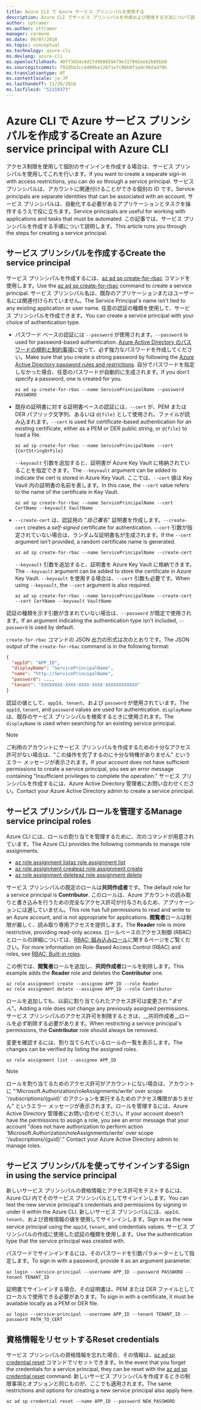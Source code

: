 ```yaml
---
title: Azure CLI で Azure サービス プリンシパルを使用する
description: Azure CLI でサービス プリンシパルを作成および使用する方法について説明します。
author: sptramer
ms.author: sttramer
manager: carmonm
ms.date: 09/07/2018
ms.topic: conceptual
ms.technology: azure-cli
ms.devlang: azure-cli
ms.openlocfilehash: 40ff3b54cdd1f4908b59479e317092ee62b05bb0
ms.sourcegitcommit: f92d5b3ccd409be126f1e7c06b9f1adc98dad78b
ms.translationtype: HT
ms.contentlocale: ja-JP
ms.lasthandoff: 11/20/2018
ms.locfileid: "52159373"
---
```

# <a name="create-an-azure-service-principal-with-azure-cli"></a><span data-ttu-id="aaad6-103">Azure CLI で Azure サービス プリンシパルを作成する</span><span class="sxs-lookup"><span data-stu-id="aaad6-103">Create an Azure service principal with Azure CLI</span></span>

<span data-ttu-id="aaad6-104">アクセス制限を使用して個別のサインインを作成する場合は、サービス プリンシパルを使用してこれを行います。</span><span class="sxs-lookup"><span data-stu-id="aaad6-104">If you want to create a separate sign-in with access restrictions, you can do so through a service principal.</span></span> <span data-ttu-id="aaad6-105">サービス プリンシパルは、アカウントに関連付けることができる個別の ID です。</span><span class="sxs-lookup"><span data-stu-id="aaad6-105">Service principals are separate identities that can be associated with an account.</span></span> <span data-ttu-id="aaad6-106">サービス プリンシパルは、自動化する必要があるアプリケーションとタスクを操作するうえで役に立ちます。</span><span class="sxs-lookup"><span data-stu-id="aaad6-106">Service principals are useful for working with applications and tasks that must be automated.</span></span> <span data-ttu-id="aaad6-107">この記事では、サービス プリンシパルを作成する手順について説明します。</span><span class="sxs-lookup"><span data-stu-id="aaad6-107">This article runs you through the steps for creating a service principal.</span></span>

## <a name="create-the-service-principal"></a><span data-ttu-id="aaad6-108">サービス プリンシパルを作成する</span><span class="sxs-lookup"><span data-stu-id="aaad6-108">Create the service principal</span></span>

<span data-ttu-id="aaad6-109">サービス プリンシパルを作成するには、[az ad sp create-for-rbac](/cli/azure/ad/sp#az-ad-sp-create-for-rbac) コマンドを使用します。</span><span class="sxs-lookup"><span data-stu-id="aaad6-109">Use the [az ad sp create-for-rbac](/cli/azure/ad/sp#az-ad-sp-create-for-rbac) command to create a service principal.</span></span> <span data-ttu-id="aaad6-110">サービス プリンシパル名は、既存のアプリケーションまたはユーザー名には関連付けられていません。</span><span class="sxs-lookup"><span data-stu-id="aaad6-110">The Service Principal's name isn't tied to any existing application or user name.</span></span> <span data-ttu-id="aaad6-111">任意の認証の種類を使用して、サービス プリンシパルを作成できます。</span><span class="sxs-lookup"><span data-stu-id="aaad6-111">You can create a service principal with your choice of authentication type.</span></span>

* <span data-ttu-id="aaad6-112">パスワード ベースの認証には `--password` が使用されます。</span><span class="sxs-lookup"><span data-stu-id="aaad6-112">`--password` is used for password-based authentication.</span></span> <span data-ttu-id="aaad6-113">[Azure Active Directory のパスワードの規則と制約事項](/azure/active-directory/active-directory-passwords-policy)に従って、必ず強力なパスワードを作成してください。</span><span class="sxs-lookup"><span data-stu-id="aaad6-113">Make sure that you create a strong password by following the [Azure Active Directory password rules and restrictions](/azure/active-directory/active-directory-passwords-policy).</span></span> <span data-ttu-id="aaad6-114">自分でパスワードを指定しなかった場合、任意のパスワードが自動的に生成されます。</span><span class="sxs-lookup"><span data-stu-id="aaad6-114">If you don't specify a password, one is created for you.</span></span>

  ```azurecli-interactive
  az ad sp create-for-rbac --name ServicePrincipalName --password PASSWORD
  ```

* <span data-ttu-id="aaad6-115">既存の証明書に対する証明書ベースの認証には、`--cert` が、PEM または DER パブリック文字列、あるいは `@{file}` として使用され、ファイルが読み込まれます。</span><span class="sxs-lookup"><span data-stu-id="aaad6-115">`--cert` is used for certificate-based authentication for an existing certificate, either as a PEM or DER public string, or `@{file}` to load a file.</span></span>

  ```azurecli-interactive
  az ad sp create-for-rbac --name ServicePrincipalName --cert {CertStringOrFile}
  ```

  <span data-ttu-id="aaad6-116">`--keyvault` 引数を追加すると、証明書が Azure Key Vault に格納されていることを指定できます。</span><span class="sxs-lookup"><span data-stu-id="aaad6-116">The `--keyvault` argument can be added to indicate the cert is stored in Azure Key Vault.</span></span> <span data-ttu-id="aaad6-117">ここでは、`--cert` 値は Key Vault 内の証明書の名前を表します。</span><span class="sxs-lookup"><span data-stu-id="aaad6-117">In this case, the `--cert` value refers to the name of the certificate in Key Vault.</span></span>

  ```azurecli-interactive
  az ad sp create-for-rbac --name ServicePrincipalName --cert CertName --keyvault VaultName
  ```

* <span data-ttu-id="aaad6-118">`--create-cert` は、認証用の "_自己署名_" 証明書を作成します。</span><span class="sxs-lookup"><span data-stu-id="aaad6-118">`--create-cert` creates a _self-signed_ certificate for authentication.</span></span> <span data-ttu-id="aaad6-119">`--cert` 引数が指定されていない場合は、ランダムな証明書名が生成されます。</span><span class="sxs-lookup"><span data-stu-id="aaad6-119">If the `--cert` argument isn't provided, a random certificate name is generated.</span></span>

  ```azurecli-interactive
  az ad sp create-for-rbac --name ServicePrincipalName --create-cert
  ```

  <span data-ttu-id="aaad6-120">`--keyvault` 引数を追加すると、証明書を Azure Key Vault に格納できます。</span><span class="sxs-lookup"><span data-stu-id="aaad6-120">The `--keyvault` argument can be added to store the certificate in Azure Key Vault.</span></span> <span data-ttu-id="aaad6-121">`--keyvault` を使用する場合は、`--cert` 引数も必要です。</span><span class="sxs-lookup"><span data-stu-id="aaad6-121">When using `--keyvault`, the `--cert` argument is also required.</span></span>

  ```azurecli-interactive
  az ad sp create-for-rbac --name ServicePrincipalName --create-cert --cert CertName --keyvault VaultName
  ```

<span data-ttu-id="aaad6-122">認証の種類を示す引数が含まれていない場合は、`--password` が既定で使用されます。</span><span class="sxs-lookup"><span data-stu-id="aaad6-122">If an argument indicating the authentication type isn't included, `--password` is used by default.</span></span>

<span data-ttu-id="aaad6-123">`create-for-rbac` コマンドの JSON 出力の形式は次のとおりです。</span><span class="sxs-lookup"><span data-stu-id="aaad6-123">The JSON output of the `create-for-rbac` command is in the following format:</span></span>

```json
{
  "appId": "APP_ID",
  "displayName": "ServicePrincipalName",
  "name": "http://ServicePrincipalName",
  "password": ...,
  "tenant": "XXXXXXXX-XXXX-XXXX-XXXX-XXXXXXXXXXXX"
}
```

<span data-ttu-id="aaad6-124">認証の値として、`appId`、`tenant`、および `password` が使用されています。</span><span class="sxs-lookup"><span data-stu-id="aaad6-124">The `appId`, `tenant`, and `password` values are used for authentication.</span></span> <span data-ttu-id="aaad6-125">`displayName` は、既存のサービス プリンシパルを検索するときに使用されます。</span><span class="sxs-lookup"><span data-stu-id="aaad6-125">The `displayName` is used when searching for an existing service principal.</span></span>

> [!NOTE]
> <span data-ttu-id="aaad6-126">ご利用のアカウントにサービス プリンシパルを作成するための十分なアクセス許可がない場合は、"この操作を完了するのに十分な特権がありません" というエラー メッセージが表示されます。</span><span class="sxs-lookup"><span data-stu-id="aaad6-126">If your account does not have sufficient permissions to create a service principal, you see an error message containing "Insufficient privileges to complete the operation."</span></span> <span data-ttu-id="aaad6-127">サービス プリンシパルを作成するには、Azure Active Directory 管理者にお問い合わせください。</span><span class="sxs-lookup"><span data-stu-id="aaad6-127">Contact your Azure Active Directory admin to create a service principal.</span></span>

## <a name="manage-service-principal-roles"></a><span data-ttu-id="aaad6-128">サービス プリンシパル ロールを管理する</span><span class="sxs-lookup"><span data-stu-id="aaad6-128">Manage service principal roles</span></span>

<span data-ttu-id="aaad6-129">Azure CLI には、ロールの割り当てを管理するために、次のコマンドが用意されています。</span><span class="sxs-lookup"><span data-stu-id="aaad6-129">The Azure CLI provides the following commands to manage role assignments.</span></span>

* [<span data-ttu-id="aaad6-130">az role assignment list</span><span class="sxs-lookup"><span data-stu-id="aaad6-130">az role assignment list</span></span>](/cli/azure/role/assignment#az-role-assignment-list)
* [<span data-ttu-id="aaad6-131">az role assignment create</span><span class="sxs-lookup"><span data-stu-id="aaad6-131">az role assignment create</span></span>](/cli/azure/role/assignment#az-role-assignment-create)
* [<span data-ttu-id="aaad6-132">az role assignment delete</span><span class="sxs-lookup"><span data-stu-id="aaad6-132">az role assignment delete</span></span>](/cli/azure/role/assignment#az-role-assignment-delete)

<span data-ttu-id="aaad6-133">サービス プリンシパルの既定のロールは**共同作成者**です。</span><span class="sxs-lookup"><span data-stu-id="aaad6-133">The default role for a service principal is **Contributor**.</span></span> <span data-ttu-id="aaad6-134">このロールは、Azure アカウントの読み取りと書き込みを行うための完全なアクセス許可が付与されるため、アプリケーションには適していません。</span><span class="sxs-lookup"><span data-stu-id="aaad6-134">This role has full permissions to read and write to an Azure account, and is not appropriate for applications.</span></span> <span data-ttu-id="aaad6-135">**閲覧者**ロールは制限が厳しく、読み取り専用アクセスを提供します。</span><span class="sxs-lookup"><span data-stu-id="aaad6-135">The **Reader** role is more restrictive, providing read-only access.</span></span>  <span data-ttu-id="aaad6-136">ロールベースのアクセス制御 (RBAC) とロールの詳細については、[RBAC: 組み込みロール](/azure/active-directory/role-based-access-built-in-roles)に関するページをご覧ください。</span><span class="sxs-lookup"><span data-stu-id="aaad6-136">For more information on Role-Based Access Control (RBAC) and roles, see [RBAC: Built-in roles](/azure/active-directory/role-based-access-built-in-roles).</span></span>

<span data-ttu-id="aaad6-137">この例では、**閲覧者**ロールを追加し、**共同作成者**ロールを削除します。</span><span class="sxs-lookup"><span data-stu-id="aaad6-137">This example adds the **Reader** role and deletes the **Contributor** one.</span></span>

```azurecli-interactive
az role assignment create --assignee APP_ID --role Reader
az role assignment delete --assignee APP_ID --role Contributor
```

<span data-ttu-id="aaad6-138">ロールを追加しても、以前に割り当てられたアクセス許可は変更され "_ません_"。</span><span class="sxs-lookup"><span data-stu-id="aaad6-138">Adding a role does _not_ change any previously assigned permissions.</span></span> <span data-ttu-id="aaad6-139">サービス プリンシパルのアクセス許可を制限するときは、__共同作成者__ロールを必ず削除する必要があります。</span><span class="sxs-lookup"><span data-stu-id="aaad6-139">When restricting a service principal's permissions, the __Contributor__ role should always be removed.</span></span>

<span data-ttu-id="aaad6-140">変更を確認するには、割り当てられているロールの一覧を表示します。</span><span class="sxs-lookup"><span data-stu-id="aaad6-140">The changes can be verified by listing the assigned roles.</span></span>

```azurecli-interactive
az role assignment list --assignee APP_ID
```

> [!NOTE]
> <span data-ttu-id="aaad6-141">ロールを割り当てるためのアクセス許可がアカウントにない場合は、アカウントに "'Microsoft.Authorization/roleAssignments/write' over scope '/subscriptions/{guid}' のアクションを実行するためのアクセス権限がありません" というエラー メッセージが表示されます。ロールを管理するには、Azure Active Directory 管理者にお問い合わせください。</span><span class="sxs-lookup"><span data-stu-id="aaad6-141">If your account doesn't have the permissions to assign a role, you see an error message that your account "does not have authorization to perform action 'Microsoft.Authorization/roleAssignments/write' over scope '/subscriptions/{guid}'." Contact your Azure Active Directory admin to manage roles.</span></span>

## <a name="sign-in-using-the-service-principal"></a><span data-ttu-id="aaad6-142">サービス プリンシパルを使ってサインインする</span><span class="sxs-lookup"><span data-stu-id="aaad6-142">Sign in using the service principal</span></span>

<span data-ttu-id="aaad6-143">新しいサービス プリンシパルの資格情報とアクセス許可をテストするには、Azure CLI 内でそのサービス プリンシパルとしてサインインします。</span><span class="sxs-lookup"><span data-stu-id="aaad6-143">You can test the new service principal's credentials and permissions by signing in under it within the Azure CLI.</span></span> <span data-ttu-id="aaad6-144">新しいサービス プリンシパルには、`appId`、`tenant`、および資格情報の値を使用してサインインします。</span><span class="sxs-lookup"><span data-stu-id="aaad6-144">Sign in as the new service principal using the `appId`, `tenant`, and credentials values.</span></span> <span data-ttu-id="aaad6-145">サービス プリンシパルの作成に使用した認証の種類を使用します。</span><span class="sxs-lookup"><span data-stu-id="aaad6-145">Use the authentication type that the service principal was created with.</span></span>

<span data-ttu-id="aaad6-146">パスワードでサインインするには、そのパスワードを引数パラメーターとして指定します。</span><span class="sxs-lookup"><span data-stu-id="aaad6-146">To sign in with a password, provide it as an argument parameter.</span></span>

```azurecli-interactive
az login --service-principal --username APP_ID --password PASSWORD --tenant TENANT_ID
```

<span data-ttu-id="aaad6-147">証明書でサインインする場合、その証明書は、PEM または DER ファイルとしてローカルで使用できる必要があります。</span><span class="sxs-lookup"><span data-stu-id="aaad6-147">To sign in with a certificate, it must be available locally as a PEM or DER file.</span></span>

```azurecli-interactive
az login --service-principal --username APP_ID --tenant TENANT_ID --password PATH_TO_CERT
```

## <a name="reset-credentials"></a><span data-ttu-id="aaad6-148">資格情報をリセットする</span><span class="sxs-lookup"><span data-stu-id="aaad6-148">Reset credentials</span></span>

<span data-ttu-id="aaad6-149">サービス プリンシパルの資格情報を忘れた場合、その情報は、[az ad sp credential reset](/cli/azure/ad/sp/credential#az-ad-sp-credential-reset) コマンドでリセットできます。</span><span class="sxs-lookup"><span data-stu-id="aaad6-149">In the event that you forget the credentials for a service principal, they can be reset with the [az ad sp credential reset](/cli/azure/ad/sp/credential#az-ad-sp-credential-reset) command.</span></span> <span data-ttu-id="aaad6-150">新しいサービス プリンシパルを作成するときの制限事項とオプションと同じものが、ここでも適用されます。</span><span class="sxs-lookup"><span data-stu-id="aaad6-150">The same restrictions and options for creating a new service principal also apply here.</span></span>

```azurecli-interactive
az ad sp credential reset --name APP_ID --password NEW_PASSWORD
```
